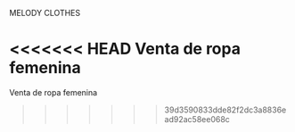 MELODY CLOTHES

<<<<<<< HEAD
Venta de ropa femenina
=======
Venta de ropa femenina
>>>>>>> 39d3590833dde82f2dc3a8836ead92ac58ee068c
